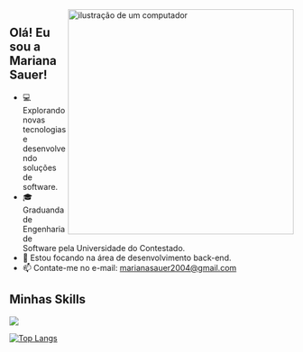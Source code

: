 <img src="https://raw.githubusercontent.com/MicaelliMedeiros/micaellimedeiros/master/image/computer-illustration.png" alt="ilustração de um computador" min-width="400px" max-width="400px" width="400px" align="right">

## Olá! Eu sou a Mariana Sauer!

- 💻 Explorando novas tecnologias e desenvolvendo soluções de software.
- 🎓 Graduanda de Engenharia de Software pela Universidade do Contestado.
- 🌱 Estou focando na área de desenvolvimento back-end.
- 📫 Contate-me no e-mail: marianasauer2004@gmail.com

##  Minhas Skills

<p align="left">
  <a href="https://skillicons.dev">
    <img src="https://skillicons.dev/icons?i=html,css,bootstrap,js,java,python,sql" />
  </a>
</p>

[![Top Langs](https://github-readme-stats.vercel.app/api/top-langs/?username=marianasauer&layout=compact&theme=synthwave)](https://github.com/marianasauer/github-readme-stats)
